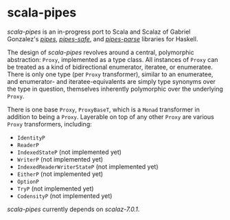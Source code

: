 scala-pipes
===

*scala-pipes* is an in-progress port to Scala and Scalaz of Gabriel
 Gonzalez's [*pipes*](http://hackage.haskell.org/package/pipes),
 [*pipes-safe*](http://hackage.haskell.org/package/pipes-safe), and [*pipes-parse*](http://hackage.haskell.org/package/pipes-parse) libraries for Haskell.

The design of *scala-pipes* revolves around a central, polymorphic abstraction:  `Proxy`, implemented as a type class.  All instances of `Proxy` can be treated as a kind of bidirectional enumerator, iteratee, or enumeratee.  There is only one type (per `Proxy` transformer), similar to an enumeratee, and enumerator- and iteratee-equivalents are simply type synonyms over the type in question, themselves inherently polymorphic over the underlying `Proxy`.

There is one base `Proxy`, `ProxyBaseT`, which is a `Monad` transformer in addition to being a `Proxy`.  Layerable on top of any other `Proxy` are various `Proxy` transformers, including:

 - `IdentityP`
 - `ReaderP`
 - `IndexedStateP` (not implemented yet)
 - `WriterP` (not implemented yet)
 - `IndexedReaderWriterStateP` (not implemented yet)
 - `EitherP` (not implemented yet)
 - `OptionP`
 - `TryP` (not implemented yet)
 - `CodensityP` (not implemented yet)
 
 *scala-pipes* currently depends on *scalaz-7.0.1*.
